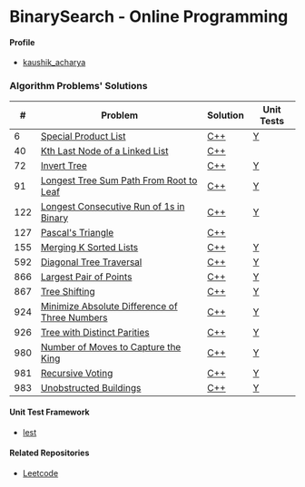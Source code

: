 BinarySearch - Online Programming
=============================

#### Profile
- [kaushik_acharya](https://binarysearch.com/@/kaushik_acharya)

### Algorithm Problems' Solutions

| # | Problem | Solution | Unit Tests |
|---|---------|----------|------------|
|6|[Special Product List](https://binarysearch.com/problems/Special-Product-List)|[C++](./src/special_product_list.cpp)|[Y](./test/special_product_list_test.cpp)|
|40|[Kth Last Node of a Linked List](https://binarysearch.io/problems/Kth-Last-Node-of-a-Linked-List)|[C++](./src/kth_last_node_of_a_linked_list.cpp)|
|72|[Invert Tree](https://binarysearch.com/problems/Invert-Tree)|[C++](./src/invert_tree.cpp)|[Y](./test/invert_tree_test.cpp)|
|91|[Longest Tree Sum Path From Root to Leaf](https://binarysearch.com/problems/Longest-Tree-Sum-Path-From-Root-to-Leaf)|[C++](./src/longest_tree_sum_path_from_root_to_leaf.cpp)|[Y](./test/longest_tree_sum_path_from_root_to_leaf_test.cpp)|
|122|[Longest Consecutive Run of 1s in Binary](https://binarysearch.com/problems/Longest-Consecutive-Run-of-1s-in-Binary)|[C++](./src/longest_consecutive_run_of_1s_in_binary.cpp)|[Y](./test/longest_consecutive_run_of_1s_in_binary_test.cpp)|
|127|[Pascal's Triangle](https://binarysearch.io/problems/Pascal's-Triangle)|[C++](./src/pascals_triangle.cpp)|
|155|[Merging K Sorted Lists](https://binarysearch.com/problems/Merging-K-Sorted-Lists)|[C++](./src/merging_k_sorted_lists.cpp)|[Y](./test/merging_k_sorted_lists_test.cpp)|
|592|[Diagonal Tree Traversal](https://binarysearch.com/problems/Diagonal-Tree-Traversal)|[C++](./src/diagonal_tree_traversal.cpp)|[Y](./test/diagonal_tree_traversal_test.cpp)|
|866|[Largest Pair of Points](https://binarysearch.com/problems/Largest-Pair-of-Points)|[C++](./src/largest_pair_of_points.cpp)|[Y](./test/largest_pair_of_points_test.cpp)|
|867|[Tree Shifting](https://binarysearch.com/problems/Tree-Shifting)|[C++](./src/tree_shifting.cpp)|[Y](./test/tree_shifting_test.cpp)|
|924|[Minimize Absolute Difference of Three Numbers](https://binarysearch.com/problems/Minimize-Absolute-Difference-of-Three-Numbers)|[C++](./src/minimize_absolute_difference_of_three_numbers.cpp)|[Y](./test/minimize_absolute_difference_of_three_numbers_test.cpp)|
|926|[Tree with Distinct Parities](https://binarysearch.com/problems/Tree-with-Distinct-Parities)|[C++](./src/tree_with_distinct_parities.cpp)|[Y](./test/tree_with_distinct_parities_test.cpp)|
|980|[Number of Moves to Capture the King](https://binarysearch.com/problems/Number-of-Moves-to-Capture-the-King)|[C++](./src/number_of_moves_to_capture_the_king.cpp)|[Y](./test/number_of_moves_to_capture_the_king_test.cpp)|
|981|[Recursive Voting](https://binarysearch.com/problems/Recursive-Voting)|[C++](./src/recursive_voting.cpp)|[Y](./test/recursive_voting_test.cpp)|
|983|[Unobstructed Buildings](https://binarysearch.com/problems/Unobstructed-Buildings)|[C++](./src/unobstructed_buildings.cpp)|[Y](./test/unobstructed_buildings_test.cpp)|

#### Unit Test Framework
- [lest](https://github.com/martinmoene/lest)

#### Related Repositories
- [Leetcode](https://github.com/kaushikacharya/leetcode)

